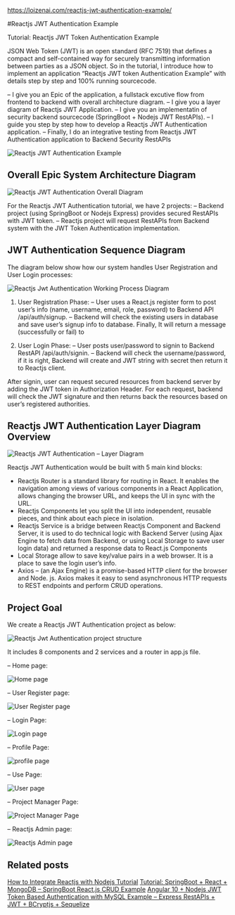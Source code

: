 https://loizenai.com/reactjs-jwt-authentication-example/

#Reactjs JWT Authentication Example

Tutorial: Reactjs JWT Token Authentication Example


 
JSON Web Token (JWT) is an open standard (RFC 7519) that defines a compact and self-contained way for securely transmitting information between parties as a JSON object. So in the tutorial, I introduce how to implement an application “Reactjs JWT token Authentication Example” with details step by step and 100% running sourcecode.

– I give you an Epic of the application, a fullstack excutive flow from frontend to backend with overall architecture diagram.
– I give you a layer diagram of Reactjs JWT Application.
– I give you an implementatin of security backend sourcecode (SpringBoot + Nodejs JWT RestAPIs).
– I guide you step by step how to develop a Reactjs JWT Authentication application.
– Finally, I do an integrative testing from Reactjs JWT Authentication application to Backend Security RestAPIs

![Reactjs JWT Authentication Example](https://loizenai.com/wp-content/uploads/2020/11/Reactjs-Jwt-Authentication-Example.png)

## Overall Epic System Architecture Diagram

![Reactjs JWT Authentication Overall Diagram](https://loizenai.com/wp-content/uploads/2020/11/Reactjs-JWT-Authentication-Overall-Diagram.png)

For the Reactjs JWT Authentication tutorial, we have 2 projects:
– Backend project (using SpringBoot or Nodejs Express) provides secured RestAPIs with JWT token.
– Reactjs project will request RestAPIs from Backend system with the JWT Token Authentication implementation.

## JWT Authentication Sequence Diagram

The diagram below show how our system handles User Registration and User Login processes:

![Reactjs Jwt Authentication Working Process Diagram](https://loizenai.com/wp-content/uploads/2020/11/Reactjs-Jwt-Authentication-Working-Process-Diagram.png)

1. User Registration Phase:
– User uses a React.js register form to post user’s info (name, username, email, role, password) to Backend API /api/auth/signup.
– Backend will check the existing users in database and save user’s signup info to database. Finally, It will return a message (successfully or fail) to

2. User Login Phase:
– User posts user/password to signin to Backend RestAPI /api/auth/signin.
– Backend will check the username/password, if it is right, Backend will create and JWT string with secret then return it to Reactjs client.

After signin, user can request secured resources from backend server by adding the JWT token in Authorization Header. For each request, backend will check the JWT signature and then returns back the resources based on user’s registered authorities.

## Reactjs JWT Authentication Layer Diagram Overview

![Reactjs JWT Authentication – Layer Diagram](https://loizenai.com/wp-content/uploads/2020/11/Reactjs-JWT-Authentication-Layer-Diagram-final-version-2.png)

Reactjs JWT Authentication would be built with 5 main kind blocks:

- Reactjs Router is a standard library for routing in React. It enables the navigation among views of various components in a React Application, allows changing the browser URL, and keeps the UI in sync with the URL.
- Reactjs Components let you split the UI into independent, reusable pieces, and think about each piece in isolation.
- Reactjs Service is a bridge between Reactjs Component and Backend Server, it is used to do technical logic with Backend Server (using Ajax Engine to fetch data from Backend, or using Local Storage to save user login data) and returned a response data to React.js Components
- Local Storage allow to save key/value pairs in a web browser. It is a place to save the login user’s info.
- Axios – (an Ajax Engine) is a promise-based HTTP client for the browser and Node. js. Axios makes it easy to send asynchronous HTTP requests to REST endpoints and perform CRUD operations.

## Project Goal

We create a Reactjs JWT Authentication project as below:

![Reactjs Jwt Authentication project structure](https://loizenai.com/wp-content/uploads/2020/11/Reactjs-Jwt-Authentication-project-structure.png)

It includes 8 components and 2 services and a router in app.js file.

– Home page:

![Home page](https://loizenai.com/wp-content/uploads/2020/11/Reactjs-Home-Page.png)

– User Register page:

![User Register page](https://loizenai.com/wp-content/uploads/2020/11/Reactjs-Jwt-Authentication-Register-Form.png)

– Login Page:

![Login page](https://loizenai.com/wp-content/uploads/2020/11/reactjs-jwt-authentication-wrong-login-user-validation.png)

– Profile Page:

![profile page](https://loizenai.com/wp-content/uploads/2020/11/Reactjs-jwt-authentication-sign-in-successfully.png)

– Use Page:

![User page](https://loizenai.com/wp-content/uploads/2020/11/Reactjs-jwt-authentication-User-Page-Content.png)

– Project Manager Page:

![Project Manager Page](https://loizenai.com/wp-content/uploads/2020/11/Reatjs-jwt-authentication-login-with-a-user-with-PM-roles-successfully.png)

– Reactjs Admin page:

![Reactjs Admin page](https://loizenai.com/wp-content/uploads/2020/11/Reactjs-jwt-authentication-admin-page.png)

## Related posts

[How to Integrate Reactjs with Nodejs Tutorial](https://loizenai.com/integrate-reactjs-nodejs-tutorial/)
[Tutorial: SpringBoot + React + MongoDB – SpringBoot React.js CRUD Example](https://loizenai.com/springboot-reactjs-mongodb-crud/)
[Angular 10 + Nodejs JWT Token Based Authentication with MySQL Example – Express RestAPIs + JWT + BCryptjs + Sequelize](https://loizenai.com/angular-10-nodejs-jwt-authentication-mysql-examples-tutorials/)

